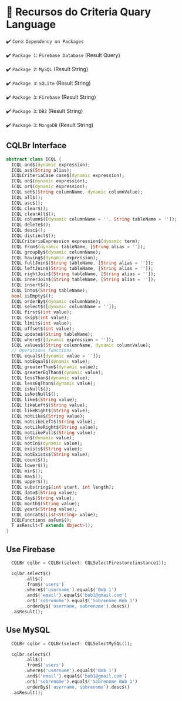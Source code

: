 # :hammer: Recursos do Criteria Quary Language

:heavy_check_mark: `Core`: ```Dependency on Packages```

:heavy_check_mark: `Package 1`: ```Firebase Database``` (Result Query)

:heavy_check_mark: `Package 2`: ```MySQL``` (Result String)

:heavy_check_mark: `Package 3`: ```SQLite``` (Result String)

:heavy_check_mark: `Package 3`: ```Firebase``` (Result String)

:heavy_check_mark: `Package 3`: ```DB2``` (Result String)

:heavy_check_mark: `Package 3`: ```MongoDB``` (Result String)


## CQLBr Interface

```Dart
abstract class ICQL {
  ICQL and$(dynamic expression);
  ICQL as$(String alias);
  ICQLCriteriaCase case$(dynamic expression);
  ICQL on$(dynamic expression);
  ICQL or$(dynamic expression);
  ICQL set$(String columnName, dynamic columnValue);
  ICQL all$();
  ICQL asc$();
  ICQL clear$();
  ICQL clearAll$();
  ICQL column$([dynamic columnName = '', String tableName = '']);
  ICQL delete$();
  ICQL desc$();
  ICQL distinct$();
  ICQLCriteriaExpression expression$(dynamic term);
  ICQL from$(dynamic tableName, [String alias = '']);
  ICQL groupBy$(dynamic columnName);
  ICQL having$(dynamic expression);
  ICQL fullJoin$(String tableName, [String alias = '']);
  ICQL leftJoin$(String tableName, [String alias = '']);
  ICQL rightJoin$(String tableName, [String alias = '']);
  ICQL innerJoin$(String tableName, [String alias = '']);
  ICQL insert$();
  ICQL into$(String tableName);
  bool isEmpty$();
  ICQL orderBy$(dynamic columnName);
  ICQL select$([dynamic columnName = '']);
  ICQL first$(int value);
  ICQL skip$(int value);
  ICQL limit$(int value);
  ICQL offset$(int value);
  ICQL update$(String tableName);
  ICQL where$([dynamic expression = '']);
  ICQL values$(String columnName, dynamic columnValue);
  // Operations functions
  ICQL equal$([dynamic value = '']);
  ICQL notEqual$(dynamic value);
  ICQL greaterThan$(dynamic value);
  ICQL greaterEqThan$(dynamic value);
  ICQL lessThan$(dynamic value);
  ICQL lessEqThan$(dynamic value);
  ICQL isNull$();
  ICQL isNotNull$();
  ICQL like$(String value);
  ICQL likeLeft$(String value);
  ICQL likeRight$(String value);
  ICQL notLike$(String value);
  ICQL notLikeLeft$(String value);
  ICQL notLikeRight$(String value);
  ICQL notLikeFull$(String value);
  ICQL in$(dynamic value);
  ICQL notIn$(dynamic value);
  ICQL exists$(String value);
  ICQL notExists$(String value);
  ICQL count$();
  ICQL lower$();
  ICQL min$();
  ICQL max$();
  ICQL upper$();
  ICQL substring$(int start, int length);
  ICQL date$(String value);
  ICQL day$(String value);
  ICQL month$(String value);
  ICQL year$(String value);
  ICQL concat$(List<String> value);
  ICQLFunctions asFun$();
  T asResult<T extends Object>();
}
```
## Use Firebase

```dart
  CQLBr cqlbr = CQLBr(select: CQLSelectFirestore(instance1));

  cqlbr.select$()
       .all$()
       .from$('users')
       .where$('username').equal$('Bob 1')
       .and$('email').equal$('bob1@gmail.com')
       .or$('sobrenome').equal$('Sobrenome Bob 1')
       .orderBy$('username, sobrenome').desc$()
  .asResult();
```
## Use MySQL

```dart
  CQLBr cqlbr = CQLBr(select: CQLSelectMySQL());

  cqlbr.select$()
       .all$()
       .from$('users')
       .where$('username').equal$('Bob 1')
       .and$('email').equal$('bob1@gmail.com')
       .or$('sobrenome').equal$('Sobrenome Bob 1')
       .orderBy$('username, sobrenome').desc$()
  .asResult();
```